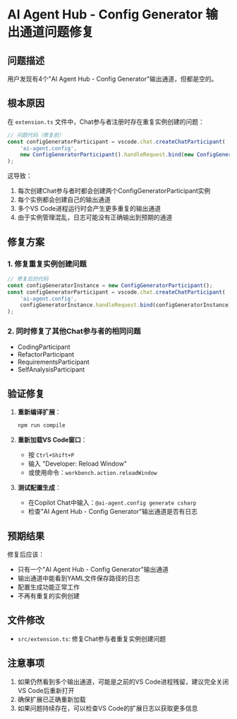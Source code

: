 # AI Agent Hub - Config Generator 输出通道问题修复

## 问题描述
用户发现有4个"AI Agent Hub - Config Generator"输出通道，但都是空的。

## 根本原因
在 `extension.ts` 文件中，Chat参与者注册时存在重复实例创建的问题：

```typescript
// 问题代码（修复前）
const configGeneratorParticipant = vscode.chat.createChatParticipant(
    'ai-agent.config', 
    new ConfigGeneratorParticipant().handleRequest.bind(new ConfigGeneratorParticipant())
);
```

这导致：
1. 每次创建Chat参与者时都会创建两个ConfigGeneratorParticipant实例
2. 每个实例都会创建自己的输出通道
3. 多个VS Code进程运行时会产生更多重复的输出通道
4. 由于实例管理混乱，日志可能没有正确输出到预期的通道

## 修复方案

### 1. 修复重复实例创建问题
```typescript
// 修复后的代码
const configGeneratorInstance = new ConfigGeneratorParticipant();
const configGeneratorParticipant = vscode.chat.createChatParticipant(
    'ai-agent.config', 
    configGeneratorInstance.handleRequest.bind(configGeneratorInstance)
);
```

### 2. 同时修复了其他Chat参与者的相同问题
- CodingParticipant
- RefactorParticipant  
- RequirementsParticipant
- SelfAnalysisParticipant

## 验证修复

1. **重新编译扩展**：
   ```bash
   npm run compile
   ```

2. **重新加载VS Code窗口**：
   - 按 `Ctrl+Shift+P`
   - 输入 "Developer: Reload Window"
   - 或使用命令：`workbench.action.reloadWindow`

3. **测试配置生成**：
   - 在Copilot Chat中输入：`@ai-agent.config generate csharp`
   - 检查"AI Agent Hub - Config Generator"输出通道是否有日志

## 预期结果

修复后应该：
- 只有一个"AI Agent Hub - Config Generator"输出通道
- 输出通道中能看到YAML文件保存路径的日志
- 配置生成功能正常工作
- 不再有重复的实例创建

## 文件修改

- `src/extension.ts`: 修复Chat参与者重复实例创建问题

## 注意事项

1. 如果仍然看到多个输出通道，可能是之前的VS Code进程残留，建议完全关闭VS Code后重新打开
2. 确保扩展已正确重新加载
3. 如果问题持续存在，可以检查VS Code的扩展日志以获取更多信息